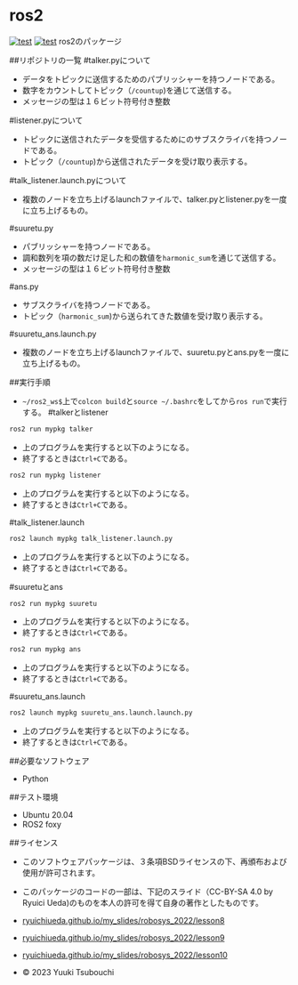 # ros2
[![test](https://github.com/yuukitsubouchi/ros2_ws/actions/workflows/suuretu_test.yml/badge.svg)](https://github.com/yuukitsubouchi/ros2_ws/actions/workflows/suuretu_test.yml)
[![test](https://github.com/yuukitsubouchi/ros2_ws/actions/workflows/test.yml/badge.svg)](https://github.com/yuukitsubouchi/ros2_ws/actions/workflows/test.yml)
ros2のパッケージ

##リポジトリの一覧
#talker.pyについて
* データをトピックに送信するためのパブリッシャーを持つノードである。
* 数字をカウントしてトピック（`/countup`)を通じて送信する。
* メッセージの型は１６ビット符号付き整数

#listener.pyについて
* トピックに送信されたデータを受信するためにのサブスクライバを持つノードである。
* トピック（`/countup`)から送信されたデータを受け取り表示する。

#talk_listener.launch.pyについて
* 複数のノードを立ち上げるlaunchファイルで、talker.pyとlistener.pyを一度に立ち上げるもの。

#suuretu.py
* パブリッシャーを持つノードである。
* 調和数列を項の数だけ足した和の数値を`harmonic_sum`を通じて送信する。
* メッセージの型は１６ビット符号付き整数

#ans.py
* サブスクライバを持つノードである。
* トピック（`harmonic_sum`)から送られてきた数値を受け取り表示する。

#suuretu_ans.launch.py
* 複数のノードを立ち上げるlaunchファイルで、suuretu.pyとans.pyを一度に立ち上げるもの。

##実行手順

* `~/ros2_ws$`上で`colcon build`と`source ~/.bashrc`をしてから`ros run`で実行する。
#talkerとlistener

```bash
ros2 run mypkg talker
```
* 上のプログラムを実行すると以下のようになる。
* 終了するときは`Ctrl+C`である。

```bash
ros2 run mypkg listener
```
* 上のプログラムを実行すると以下のようになる。
* 終了するときは`Ctrl+C`である。

#talk_listener.launch
```bash
ros2 launch mypkg talk_listener.launch.py 
```
* 上のプログラムを実行すると以下のようになる。
* 終了するときは`Ctrl+C`である。

#suuretuとans
```bash
ros2 run mypkg suuretu
```
* 上のプログラムを実行すると以下のようになる。
* 終了するときは`Ctrl+C`である。

```bash
ros2 run mypkg ans
```
* 上のプログラムを実行すると以下のようになる。
* 終了するときは`Ctrl+C`である。

#suuretu_ans.launch
```bash
ros2 launch mypkg suuretu_ans.launch.launch.py
```
* 上のプログラムを実行すると以下のようになる。
* 終了するときは`Ctrl+C`である。

##必要なソフトウェア
* Python

##テスト環境
* Ubuntu 20.04
* ROS2 foxy

##ライセンス
* このソフトウェアパッケージは、３条項BSDライセンスの下、再頒布および使用が許可されます。
* このパッケージのコードの一部は、下記のスライド（CC-BY-SA 4.0 by Ryuici Ueda)のものを本人の許可を得て自身の著作としたものです。
 * [ryuichiueda.github.io/my_slides/robosys_2022/lesson8](https://ryuichiueda.github.io/my_slides/robosys_2022/lesson8)
 * [ryuichiueda.github.io/my_slides/robosys_2022/lesson9](https://ryuichiueda.github.io/my_slides/robosys_2022/lesson9)
 * [ryuichiueda.github.io/my_slides/robosys_2022/lesson10](https://ryuichiueda.github.io/my_slides/robosys_2022/lesson10)



* © 2023 Yuuki Tsubouchi
